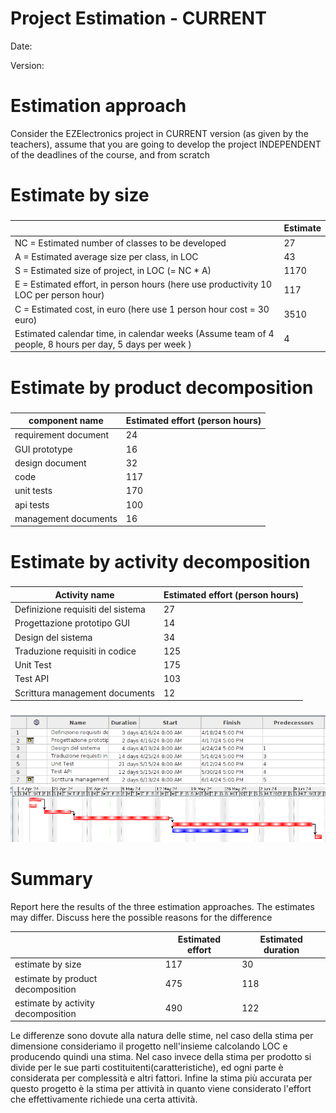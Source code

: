 # Project Estimation - CURRENT
Date:

Version:


# Estimation approach
Consider the EZElectronics  project in CURRENT version (as given by the teachers), assume that you are going to develop the project INDEPENDENT of the deadlines of the course, and from scratch
# Estimate by size
### 
|             | Estimate                        |             
| ----------- | ------------------------------- |  
| NC =  Estimated number of classes to be developed   |              27            |             
|  A = Estimated average size per class, in LOC       |     43                       | 
| S = Estimated size of project, in LOC (= NC * A) | 1170| 
| E = Estimated effort, in person hours (here use productivity 10 LOC per person hour)  |                 117                     |   
| C = Estimated cost, in euro (here use 1 person hour cost = 30 euro) | 3510| 
| Estimated calendar time, in calendar weeks (Assume team of 4 people, 8 hours per day, 5 days per week ) |             4    |               

# Estimate by product decomposition
### 
|         component name    | Estimated effort (person hours)   |             
| ----------- | ------------------------------- | 
| requirement document    |24|
| GUI prototype |16|
| design document |32|
| code |117|
| unit tests |170|
| api tests |100|
| management documents  |16|



# Estimate by activity decomposition
### 
|         Activity name    | Estimated effort (person hours)   |             
| ----------- | ------------------------------- | 
| Definizione requisiti del sistema| 27|
| Progettazione prototipo GUI |14|
|Design del sistema|34|
|Traduzione requisiti in codice|125|
|Unit Test|175|
|Test API|103|
|Scrittura management documents|12|
###

![Activities](Immagini/gantt2.png)
![Gantt Chart](Immagini/gantt1.png)
# Summary

Report here the results of the three estimation approaches. The  estimates may differ. Discuss here the possible reasons for the difference

|             | Estimated effort                        |   Estimated duration |          
| ----------- | ------------------------------- | ---------------|
| estimate by size |117| 30|
| estimate by product decomposition |475| 118 |
| estimate by activity decomposition |490| 122|

Le differenze sono dovute alla natura delle stime, nel caso della stima per dimensione consideriamo il progetto nell'insieme calcolando LOC e producendo quindi una stima.
Nel caso invece della stima per prodotto si divide per le sue parti costituitenti(caratteristiche), ed ogni parte è considerata per complessità e altri fattori.
Infine la stima più accurata per questo progetto è la stima per attività in quanto viene considerato l'effort che effettivamente richiede una certa attività. 




